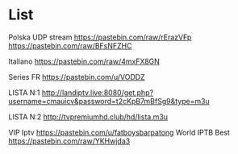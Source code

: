 # List
Polska UDP stream
https://pastebin.com/raw/rErazVFp
https://pastebin.com/raw/BFsNFZHC

Italiano
https://pastebin.com/raw/4mxFX8GN

Series FR
https://pastebin.com/u/VODDZ

LISTA N:1
http://landiptv.live:8080/get.php?username=cmauicv&password=t2cKpB7mBfSg9&type=m3u
 
LISTA N:2
http://tvpremiumhd.club/hd/lista.m3u

VIP Iptv
https://pastebin.com/u/fatboysbarpatong
World IPTB Best 
https://pastebin.com/raw/YKHwjda3
